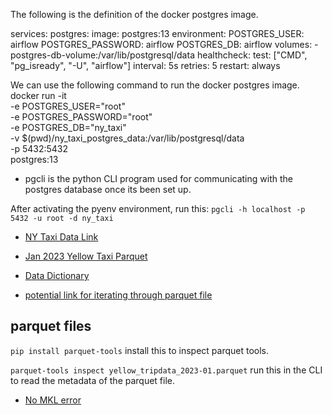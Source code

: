 
The following is the definition of the docker postgres image.

services:
  postgres:
    image: postgres:13
    environment:
      POSTGRES_USER: airflow
      POSTGRES_PASSWORD: airflow
      POSTGRES_DB: airflow
    volumes:
      - postgres-db-volume:/var/lib/postgresql/data
    healthcheck:
      test: ["CMD", "pg_isready", "-U", "airflow"]
      interval: 5s
      retries: 5
    restart: always

We can use the following command to run the docker postgres image.
docker run -it \
  -e POSTGRES_USER="root" \
  -e POSTGRES_PASSWORD="root" \
  -e POSTGRES_DB="ny_taxi" \
  -v $(pwd)/ny_taxi_postgres_data:/var/lib/postgresql/data \
  -p 5432:5432 \
  postgres:13

* pgcli is the python CLI program used for communicating with the postgres database
once its been set up.

After activating the pyenv environment, run this:
`pgcli -h localhost -p 5432 -u root -d ny_taxi`

* [NY Taxi Data Link](https://www.nyc.gov/site/tlc/about/tlc-trip-record-data.page)


* [Jan 2023 Yellow Taxi Parquet](https://d37ci6vzurychx.cloudfront.net/trip-data/yellow_tripdata_2023-01.parquet)

* [Data Dictionary](https://www.nyc.gov/assets/tlc/downloads/pdf/data_dictionary_trip_records_yellow.pdf)

* [potential link for iterating through parquet file](https://github.com/aws/aws-sdk-pandas/issues/660)


## parquet files

`pip install parquet-tools` install this to inspect parquet tools.

`parquet-tools inspect yellow_tripdata_2023-01.parquet` run this in the CLI to
read the metadata of the parquet file.

* [No MKL error](https://stackoverflow.com/questions/55778337/what-is-intel-mkl-fatal-error-cannot-load-libmkl-core-dylib-while-running-pysp)


